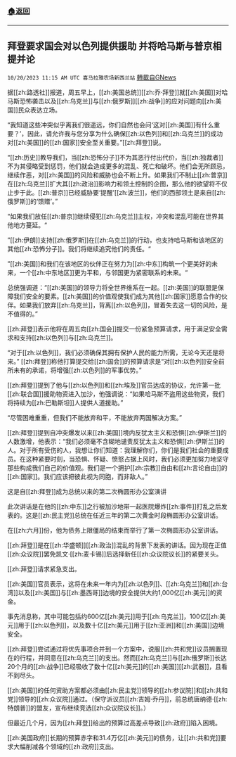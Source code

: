 ###  [:house:返回](README.md)
---


## 拜登要求国会对以色列提供援助 并将哈马斯与普京相提并论
`10/20/2023 11:15 AM UTC 喜马拉雅农场新西兰站` [轉載自GNews](https://gnews.org/articles/1859112)

据[[zh:路透社]]报道，周五早上，[[zh:美国总统]][[zh:乔·拜登]]就[[zh:美国]]对哈马斯恐怖袭击以及[[zh:乌克兰]]与[[zh:俄罗斯]][[zh:战争]]的应对问题向[[zh:美国]]民众表达立场。

 “我知道这些冲突似乎离我们很遥远，你们自然也会问‘这对[[zh:美国]]有什么重要？’，因此，请允许我与您分享为什么确保[[zh:以色列]]和[[zh:乌克兰]]的成功对[[zh:美国]]的[[zh:国家]]安全至关重要。”[[zh:拜登]]说。

 “[[zh:历史]]教导我们，当[[zh:恐怖分子]]不为其恶行付出代价，当[[zh:独裁者]]不为其侵略受到惩罚，他们就会造成更多的混乱、死亡和破坏。他们会无所顾忌，继续作恶，对[[zh:美国]]的风险和威胁也会不断上升。如果我们不制止[[zh:普京]]在[[zh:乌克兰]]扩大其[[zh:政治]]影响力和领土控制的企图，那么他的欲望将不仅止步于此。[[zh:普京]]已经威胁要‘提醒’[[zh:波兰]]，他们的西部领土是来自[[zh:俄罗斯]]的‘馈赠’。”

 “如果我们放任[[zh:普京]]继续侵犯[[zh:乌克兰]]主权，冲突和混乱可能在世界其他地方蔓延。“

 ”[[zh:伊朗]]支持[[zh:俄罗斯]]在[[zh:乌克兰]]的行动，也支持哈马斯和该地区的其他[[zh:恐怖分子]]。我们将继续追究他们的责任。“

 ”[[zh:美国]]和我们在该地区的伙伴正在努力为[[zh:中东]]构筑一个更美好的未来，一个[[zh:中东地区]]更为平和，与邻国更为紧密联系的未来。“

 总统强调道：“[[zh:美国]]的领导力将全世界维系在一起。[[zh:美国]]的联盟是保障我们安全的要素。[[zh:美国]]的价值观使我们成为其他[[zh:国家]]愿意合作的伙伴。如果我们放弃[[zh:乌克兰]]，背离[[zh:以色列]]，冒着失去这一切的风险，是不值得的。”

 [[zh:拜登]]表示他将在周五向[[zh:国会]]提交一份紧急预算请求，用于满足安全需求和支持[[zh:以色列]]与[[zh:乌克兰]]。

  “对于[[zh:以色列]]，我们必须确保其拥有保护人民的能力所需，无论今天还是将来。” [[zh:拜登]]称他打算提交给[[zh:国会]]的预算请求是“对[[zh:以色列]]安全前所未有的承诺，将增强[[zh:以色列]]的军事优势。”  

 [[zh:拜登]]提到了他与[[zh:以色列]]和[[zh:埃及]]官员达成的协议，允许第一批[[zh:联合国]]援助物资进入加沙，他强调说：“如果哈马斯不盗用这些物资，我们将持续为[[zh:巴勒斯坦]]人提供人道援助。”

“尽管困难重重，但我们不能放弃和平，不能放弃两国解决方案。”

 [[zh:拜登]]提到自冲突爆发以来[[zh:美国]]境内反犹太主义和恐惧[[zh:伊斯兰]]的人数激增，他表示：“我们必须毫不含糊地谴责反犹太主义和恐惧[[zh:伊斯兰]]的人。对于所有受伤的人，我想让你们知道：我理解你们，你们是我们社会的重要成员。在这种紧要时刻，当恐惧、怀疑、愤怒占据上风时，我们必须更加努力地坚守那些构成我们自己的价值观。我们是一个拥护[[zh:宗教]]自由和[[zh:言论自由]]的[[zh:国家]]。我们应该把彼此视为同胞，而非敌人。”

 这是自[[zh:拜登]]成为总统以来的第二次椭圆形办公室演讲

  此次讲话是在他的[[zh:中东]]之行被加沙地带一起医院爆炸[[zh:事件]]打乱之后发表的。这是[[zh:民主党]]总统在任近三年的第二次黄金时段椭圆形办公室讲话。

 在[[zh:六月]]份，他为债务上限僵局的结束而举行了第一次椭圆形办公室讲话。

 [[zh:拜登]]是在[[zh:华盛顿]][[zh:政治]]混乱的背景下发表的讲话。因为现在正值[[zh:众议院]]罢免凯文·[[zh:麦卡锡]]后选择新任[[zh:众议院议长]]的紧要关头。

[[zh:拜登]]请求紧急支出。 

[[zh:美国]]官员表示，这将在未来一年内为[[zh:以色列]]、[[zh:乌克兰]]和[[zh:台湾]]以及[[zh:美国]]与[[zh:墨西哥]]边境的安全提供大约1,000亿[[zh:美元]]的资金。

事先消息称，其中可能包括约600亿[[zh:美元]]用于[[zh:乌克兰]]，100亿[[zh:美元]]用于[[zh:以色列]]，以及数十亿[[zh:美元]]用于[[zh:亚洲]]和[[zh:美国]]边境安全。

 [[zh:拜登]]尝试通过将优先事项合并到一个方案中，说服[[zh:共和党]]议员搁置现在的行程，并同意在[[zh:乌克兰]]的支出。然而[[zh:乌克兰]]与[[zh:俄罗斯]]长达20个月的[[zh:战争]]已经吸收了数十亿[[zh:美元]]的[[zh:美国]][[zh:武器]]，且看不到尽头。

 [[zh:美国]]的任何资助方案都必须由[[zh:民主党]]领导的[[zh:参议院]]和[[zh:共和党]]领导的[[zh:众议院]]通过。（保守派议员[[zh:吉姆·乔丹]]，前总统唐纳德·[[zh:特朗普]]的盟友，宣布继续竞选[[zh:众议院议长]]。）

 但最近几个月，因为[[zh:拜登]]给出的预算过高差点导致[[zh:政府]]陷入困境。

 [[zh:美国政府]]长期的预算赤字和31.4万亿[[zh:美元]]的债务，让[[zh:共和党]]要求大幅削减各个领域的[[zh:政府]]支出。
